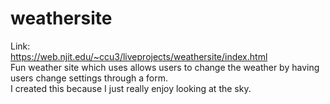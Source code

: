 # weathersite
Link:  
https://web.njit.edu/~ccu3/liveprojects/weathersite/index.html  
Fun weather site which uses allows users to change the weather by having users change settings through a form.  
I created this because I just really enjoy looking at the sky.
